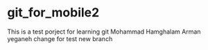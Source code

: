 # git_for_mobile2
This is a test porject for learning git
Mohammad Hamghalam
Arman yeganeh
change for test new branch
